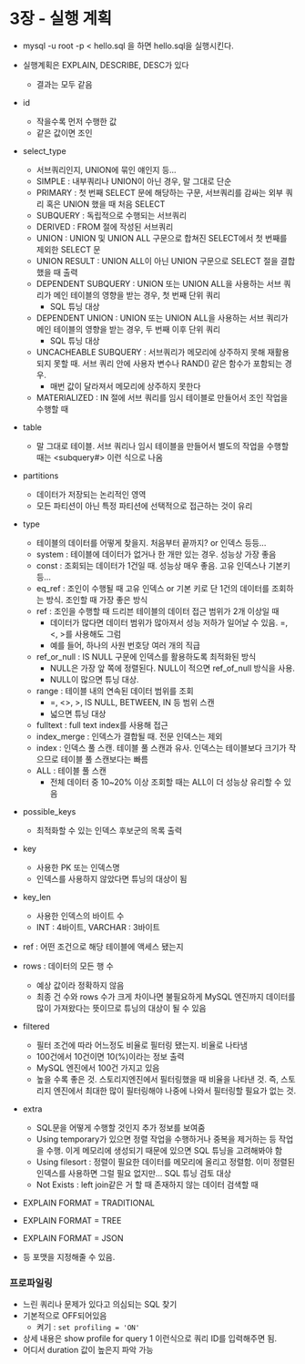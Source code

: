 # 3장 - 실행 계획

- mysql -u root -p < hello.sql 을 하면 hello.sql을 실행시킨다.
- 실행계획은 EXPLAIN, DESCRIBE, DESC가 있다
    - 결과는 모두 같음

- id
    - 작을수록 먼저 수행한 값
    - 같은 값이면 조인
- select_type
    - 서브쿼리인지, UNION에 묶인 얘인지 등...
    - SIMPLE : 내부쿼리나 UNION이 아닌 경우, 말 그대로 단순
    - PRIMARY : 첫 번째 SELECT 문에 해당하는 구문, 서브쿼리를 감싸는 외부 쿼리 혹은 UNION 했을 때 처음 SELECT
    - SUBQUERY : 독립적으로 수행되는 서브쿼리
    - DERIVED : FROM 절에 작성된 서브쿼리
    - UNION : UNION 및 UNION ALL 구문으로 합쳐진 SELECT에서 첫 번째를 제외한 SELECT 문
    - UNION RESULT : UNION ALL이 아닌 UNION 구문으로 SELECT 절을 결합했을 때 출력
    - DEPENDENT SUBQUERY : UNION 또는 UNION ALL을 사용하는 서브 쿼리가 메인 테이블의 영향을 받는 경우, 첫 번째 단위 쿼리
        - SQL 튜닝 대상
    - DEPENDENT UNION : UNION 또는 UNION ALL을 사용하는 서브 쿼리가 메인 테이블의 영향을 받는 경우, 두 번째 이후 단위 쿼리
        - SQL 튜닝 대상
    - UNCACHEABLE SUBQUERY : 서브쿼리가 메모리에 상주하지 못해 재활용되지 못할 때. 서브 쿼리 안에 사용자 변수나 RAND() 같은 함수가 포함되는 경우.
        - 매번 값이 달라져서 메모리에 상주하지 못한다
    - MATERIALIZED : IN 절에 서브 쿼리를 임시 테이블로 만들어서 조인 작업을 수행할 때
- table
    - 말 그대로 테이블. 서브 쿼리나 임시 테이블을 만들어서 별도의 작업을 수행할 때는 <subquery#> 이런 식으로 나옴
- partitions
    - 데이터가 저장되는 논리적인 영역
    - 모든 파티션이 아닌 특정 파티션에 선택적으로 접근하는 것이 유리
- type
    - 테이블의 데이터를 어떻게 찾을지. 처음부터 끝까지? or 인덱스 등등...
    - system : 테이블에 데이터가 없거나 한 개만 있는 경우. 성능상 가장 좋음
    - const : 조회되는 데이터가 1건일 때. 성능상 매우 좋음. 고유 인덱스나 기본키 등...
    - eq_ref : 조인이 수행될 때 고유 인덱스 or 기본 키로 단 1건의 데이터를 조회하는 방식. 조인할 때 가장 좋은 방식
    - ref : 조인을 수행할 때 드리븐 테이블의 데이터 접근 범위가 2개 이상일 때
        - 데이터가 많다면 데이터 범위가 많아져서 성능 저하가 일어날 수 있음. =, <, >를 사용해도 그럼
        - 예를 들어, 하나의 사원 번호당 여러 개의 직급
    - ref_or_null : IS NULL 구문에 인덱스를 활용하도록 최적화된 방식
        - NULL은 가장 앞 쪽에 정렬된다. NULL이 적으면 ref_of_null 방식을 사용.
        - NULL이 많으면 튜닝 대상.
    - range : 테이블 내의 연속된 데이터 범위를 조회
        - =, <>, >, IS NULL, BETWEEN, IN 등 범위 스캔
        - 넓으면 튜닝 대상
    - fulltext : full text index를 사용해 접근
    - index_merge : 인덱스가 결합될 때. 전문 인덱스는 제외
    - index : 인덱스 풀 스캔. 테이블 풀 스캔과 유사. 인덱스는 테이블보다 크기가 작으므로 테이블 풀 스캔보다는 빠름
    - ALL : 테이블 풀 스캔
        - 전체 데이터 중 10~20% 이상 조회할 때는 ALL이 더 성능상 유리할 수 있음
- possible_keys
    - 최적화할 수 있는 인덱스 후보군의 목록 출력
- key
    - 사용한 PK 또는 인덱스명
    - 인덱스를 사용하지 않았다면 튜닝의 대상이 됨
- key_len
    - 사용한 인덱스의 바이트 수
    - INT : 4바이트, VARCHAR : 3바이트
- ref : 어떤 조건으로 해당 테이블에 액세스 됐는지
- rows : 데이터의 모든 행 수
    - 예상 값이라 정확하지 않음
    - 최종 건 수와 rows 수가 크게 차이나면 불필요하게 MySQL 엔진까지 데이터를 많이 가져왔다는 뜻이므로 튜닝의 대상이 될 수 있음
- filtered
    - 필터 조건에 따라 어느정도 비율로 필터링 됐는지. 비율로 나타냄
    - 100건에서 10건이면 10(%)이라는 정보 출력
    - MySQL 엔진에서 100건 가지고 있음
    - 높을 수록 좋은 것. 스토리지엔진에서 필터링했을 때 비율을 나타낸 것. 즉, 스토리지 엔진에서 최대한 많이 필터링해야 나중에 나와서 필터링할 필요가 없는 것.
- extra
    - SQL문을 어떻게 수행할 것인지 추가 정보를 보여줌
    - Using temporary가 있으면 정렬 작업을 수행하거나 중복을 제거하는 등 작업을 수행. 이게 메모리에 생성되기 때문에 있으면 SQL 튜닝을 고려해봐야 함
    - Using filesort : 정렬이 필요한 데이터를 메모리에 올리고 정렬함. 이미 정렬된 인덱스를 사용하면 그럴 필요 없지만... SQL 튜닝 검토 대상
    - Not Exists : left join같은 거 할 때 존재하지 않는 데이터 검색할 때

- EXPLAIN FORMAT = TRADITIONAL
- EXPLAIN FORMAT = TREE
- EXPLAIN FORMAT = JSON
- 등 포맷을 지정해줄 수 있음.

### 프로파일링

- 느린 쿼리나 문제가 있다고 의심되는 SQL 찾기
- 기본적으로 OFF되어있음
    - 켜기 : `set profiling = 'ON'`
- 상세 내용은 show profile for query 1 이런식으로 쿼리 ID를 입력해주면 됨.
- 어디서 duration 값이 높은지 파악 가능
